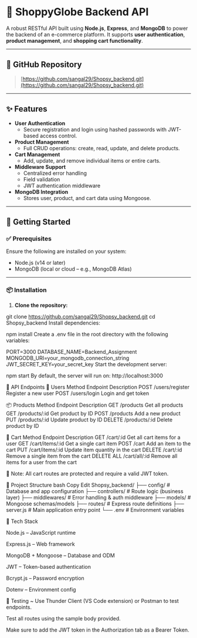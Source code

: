 # 🛒 ShoppyGlobe Backend API

A robust RESTful API built using **Node.js**, **Express**, and **MongoDB** to power the backend of an e-commerce platform. It supports **user authentication**, **product management**, and **shopping cart functionality**.

---

## 🔗 GitHub Repository

> [https://github.com/sangal29/Shopsy_backend.git](https://github.com/sangal29/Shopsy_backend.git)

---

## ✨ Features

- **User Authentication**
  - Secure registration and login using hashed passwords with JWT-based access control.
- **Product Management**
  - Full CRUD operations: create, read, update, and delete products.
- **Cart Management**
  - Add, update, and remove individual items or entire carts.
- **Middleware Support**
  - Centralized error handling
  - Field validation
  - JWT authentication middleware
- **MongoDB Integration**
  - Stores user, product, and cart data using Mongoose.

---

## 🚀 Getting Started

### ✅ Prerequisites

Ensure the following are installed on your system:

- Node.js (v14 or later)
- MongoDB (local or cloud – e.g., MongoDB Atlas)

---

### 📦 Installation

1. **Clone the repository:**


git clone https://github.com/sangal29/Shopsy_backend.git
cd Shopsy_backend
Install dependencies:

npm install
Create a .env file in the root directory with the following variables:


PORT=3000
DATABASE_NAME=Backend_Assignment
MONGODB_URI=your_mongodb_connection_string
JWT_SECRET_KEY=your_secret_key
Start the development server:


npm start
By default, the server will run on: http://localhost:3000

📡 API Endpoints
👤 Users
Method	Endpoint	Description
POST	/users/register	Register a new user
POST	/users/login	Login and get token

📦 Products
Method	Endpoint	Description
GET	/products	Get all products
GET	/products/:id	Get product by ID
POST	/products	Add a new product
PUT	/products/:id	Update product by ID
DELETE	/products/:id	Delete product by ID

🛒 Cart
Method	Endpoint	Description
GET	/cart/:id	Get all cart items for a user
GET	/cart/items/:id	Get a single cart item
POST	/cart	Add an item to the cart
PUT	/cart/items/:id	Update item quantity in the cart
DELETE	/cart/:id	Remove a single item from the cart
DELETE ALL	/cart/all/:id	Remove all items for a user from the cart

🔐 Note: All cart routes are protected and require a valid JWT token.

🧱 Project Structure
bash
Copy
Edit
Shopsy_backend/
├── config/            # Database and app configuration
├── controllers/       # Route logic (business layer)
├── middlewares/       # Error handling & auth middleware
├── models/            # Mongoose schemas/models
├── routes/            # Express route definitions
├── server.js          # Main application entry point
└── .env               # Environment variables

🔧 Tech Stack

Node.js – JavaScript runtime

Express.js – Web framework

MongoDB + Mongoose – Database and ODM

JWT – Token-based authentication

Bcrypt.js – Password encryption

Dotenv – Environment config

🧪 Testing
~
Use Thunder Client (VS Code extension) or Postman to test endpoints.

Test all routes using the sample body provided.

Make sure to add the JWT token in the Authorization tab as a Bearer Token.